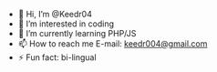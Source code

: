 - 👋 Hi, I’m @Keedr04
- 👀 I’m interested in coding
- 🌱 I’m currently learning PHP/JS
- 📫 How to reach me E-mail: keedr004@gmail.com
- ⚡ Fun fact: bi-lingual

